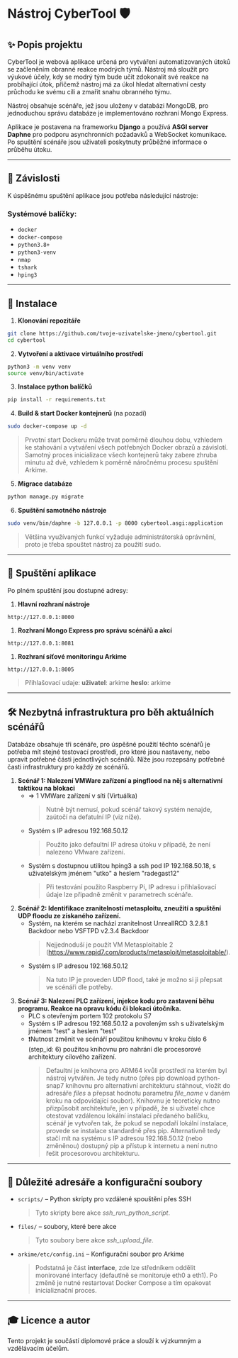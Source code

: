 # Nástroj CyberTool 🛡️

## ✨ Popis projektu

CyberTool je webová aplikace určená pro vytváření automatizovaných útoků se začleněním obranné reakce modrých týmů. Nástroj má sloužit pro výukové účely, kdy se modrý tým bude učit zdokonalit své reakce na probíhající útok, přičemž nástroj má za úkol hledat alternativní cesty průchodu ke svému cíli a zmařit snahu obranného týmu.

Nástroj obsahuje scénáře, jež jsou uloženy v databázi MongoDB, pro jednoduchou správu databáze je implementováno rozhraní Mongo Express.

Aplikace je postavena na frameworku **Django** a používá **ASGI server Daphne** pro podporu asynchronních požadavků a WebSocket komunikace.
Po spuštění scénáře jsou uživateli poskytnuty průběžné informace o průběhu útoku.

---

## 🚧 Závislosti

K úspěšnému spuštění aplikace jsou potřeba následující nástroje:

### Systémové balíčky:

* `docker`
* `docker-compose`
* `python3.8+`
* `python3-venv`
* `nmap`
* `tshark`
* `hping3`

---

## 🔧 Instalace

1. **Klonování repozitáře**

```bash
git clone https://github.com/tvoje-uzivatelske-jmeno/cybertool.git
cd cybertool
```

2. **Vytvoření a aktivace virtuálního prostředí**

```bash
python3 -m venv venv
source venv/bin/activate
```

3. **Instalace python balíčků**

```bash
pip install -r requirements.txt
```

4. **Build & start Docker kontejnerů** (na pozadí)

```bash
sudo docker-compose up -d
```
> Prvotní start Dockeru může trvat poměrně dlouhou dobu, vzhledem ke stahování a vytváření všech potřebných Docker obrazů a závislotí.
> Samotný proces inicializace všech kontejnerů taky zabere zhruba minutu až dvě, vzhledem k poměrně náročnému procesu spuštění Arkime.
5. **Migrace databáze**

```bash
python manage.py migrate
```

6. **Spuštění samotného nástroje**

```bash
sudo venv/bin/daphne -b 127.0.0.1 -p 8000 cybertool.asgi:application
```
> Většina využívaných funkcí vyžaduje administrátorská oprávnění, proto je třeba spouštet nástroj za použití sudo. 
---

## 🚀 Spuštění aplikace

Po plném spuštění jsou dostupné adresy:

1. **Hlavní rozhraní nástroje**
```
http://127.0.0.1:8000
```
1. **Rozhraní Mongo Express pro správu scénářů a akcí**
```
http://127.0.0.1:8081
```
1. **Rozhraní síťové monitoringu Arkime**
```
http://127.0.0.1:8005
```
> Přihlašovací udaje:
> **uživatel**: arkime
> **heslo**: arkime
---
## 🛠️ Nezbytná infrastruktura pro běh aktuálních scénářů
Databáze obsahuje tři scénáře, pro úspěšné použití těchto scénářů je potřeba mít stejné testovací prostředi, pro které jsou nastaveny, nebo upravit potřebné části jednotlivých scénářů.
Níže jsou rozepsány potřebné časti infrastruktury pro každý ze scénářů.

1. **Scénář 1: Nalezení VMWare zařízení a pingflood na něj s alternativní taktikou na blokaci**
   * => 1 VMWare zařízení v síti (Virtuálka)
     > Nutně být nemusí, pokud scénář takový systém nenajde, zaútočí na defatulní IP (viz níže).
   * Systém s IP adresou 192.168.50.12
     > Použito jako defaultní IP adresa útoku v případě, že není nalezeno VMware zařízení.
   * Systém s dostupnou utilitou hping3 a ssh pod IP 192.168.50.18, s uživatelským jménem "utko" a heslem "radegast12"
     > Při testování použito Raspberry Pi, IP adresu i přihlašovací údaje lze připadně změnit v parametrech scénáře.
3. **Scénář 2: Identifikace zranitelností metasploitu, zneužití a spuštění UDP floodu ze získaného zařízení.**
   * Systém, na kterém se nachází zranitelnost UnrealIRCD 3.2.8.1 Backdoor nebo VSFTPD v2.3.4 Backdoor
     > Nejjednoduší je použít VM Metasploitable 2 (https://www.rapid7.com/products/metasploit/metasploitable/).
   * Systém s IP adresou 192.168.50.12
     > Na tuto IP je proveden UDP flood, také je možno si ji přepsat ve scénáři dle potřeby.
5. **Scénář 3: Nalezení PLC zařízení, injekce kodu pro zastavení běhu programu. Reakce na opravu kódu či blokaci útočníka.**
   * PLC s otevřeným portem 102 protokolu S7
   * Systém s IP adresou 192.168.50.12 a povoleným ssh s uživatelským jménem "test" a heslem "test"
   * ❗Nutnost změnit ve scénáří použitou knihovnu v kroku číslo 6 (step_id: 6) použitou knihovnu pro nahrání dle procesorové architektury cílového zařízení.
     > Defaultní je knihovna pro ARM64 kvůli prostředí na kterém byl nástroj vytvářen. Je tedy nutno (přes pip download python-snap7 knihovnu pro alternativní architekturu stáhnout, vložit do adresáře *files* a přepsat hodnotu parametru *file_name* v daném kroku na odpovídající soubor). Knihovnu je teoreticky nutno přizpůsobit architektuře, jen v případě, že si uživatel chce otestovat vzdálenou lokální instalaci předaného balíčku, scénář je vytvořen tak, že pokud se nepodaří lokální instalace, provede se instalace standardně přes pip. Alternativně tedy stačí mít na systému s IP adresou 192.168.50.12 (nebo změněnou) dostupný pip a přístup k internetu a není nutno řešit procesorovou architekturu.
     
---
## 📌 Důležité adresáře a konfigurační soubory
* `scripts/` – Python skripty pro vzdálené spouštění přes SSH
  > Tyto skripty bere akce *ssh_run_python_script*.
* `files/` – soubory, které bere akce
  > Tyto soubory bere akce *ssh_upload_file*.
* `arkime/etc/config.ini` – Konfigurační soubor pro Arkime 
  > Podstatná je část **interface**, zde lze středníkem oddělit monirované interfacy (defautlně se monitoruje eth0 a eth1). Po změně je nutné restartovat Docker Compose a tím opakovat inicializnační proces.
---

## 🎓 Licence a autor

Tento projekt je součástí diplomové práce a slouží k výzkumným a vzdělávacím účelům.
